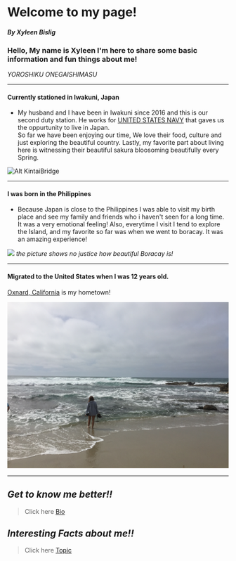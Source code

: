 # Welcome to my page!

#### *By Xyleen Bislig*

### Hello, My name is Xyleen I'm here to share some basic information and fun things about me! 

*YOROSHIKU ONEGAISHIMASU*

---





#### Currently stationed in Iwakuni, Japan

 + My husband and I have been in Iwakuni since 2016 and this is our second duty station.
He works for [UNITED STATES NAVY](https://www.navy.mil) that gaves us the oppurtunity to live in Japan.  
So far we have been enjoying our time, We love their food, culture and just exploring the beautiful country. 
Lastly, my favorite part about living here is witnessing their beautiful sakura bloosoming beautifully every Spring. 


![Alt KintaiBridge](fullsizeoutput_1163.jpeg)

---

#### I was born in the Philippines

+ Because Japan is close to the Philippines I was able to visit my birth place and see my family and friends who i haven't seen for a long time.
It was a very emotional feeling! 
Also, everytime I visit I tend to explore the Island, and my favorite so far was when we went to boracay. 
It was an amazing experience!

![](GOPR0649.JPG)
*the picture shows no justice how beautiful Boracay is!*

---

#### Migrated to the United States when I was 12 years old. 

[Oxnard, California](https://visitoxnard.com) is my hometown! 

![](IMG_5443.JPG)

---

## *Get to know me better!!*

> Click here [Bio](xhaixhai.github.io/bio)

## *Interesting Facts about me!!*

> Click here [Topic](xhaixhai.github.io/topic)
